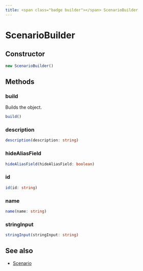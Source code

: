 ```yaml
---
title: <span class="badge builder"></span> ScenarioBuilder
---
```

# <span class="badge builder"></span> ScenarioBuilder

## Constructor

```typescript
new ScenarioBuilder()
```
## Methods

### <span class="badge object-method"></span> build

Builds the object.

```typescript
build()
```

### <span class="badge object-method"></span> description

```typescript
description(description: string)
```

### <span class="badge object-method"></span> hideAliasField

```typescript
hideAliasField(hideAliasField: boolean)
```

### <span class="badge object-method"></span> id

```typescript
id(id: string)
```

### <span class="badge object-method"></span> name

```typescript
name(name: string)
```

### <span class="badge object-method"></span> stringInput

```typescript
stringInput(stringInput: string)
```

## See also

 * <span class="badge object-type-interface"></span> [Scenario](./object-Scenario.md)
